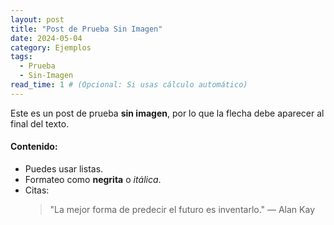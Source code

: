 ```yaml
---
layout: post
title: "Post de Prueba Sin Imagen"
date: 2024-05-04
category: Ejemplos
tags:
  - Prueba
  - Sin-Imagen
read_time: 1 # (Opcional: Si usas cálculo automático)
---
```


Este es un post de prueba **sin imagen**, por lo que la flecha debe aparecer al final del texto.

#### Contenido:

- Puedes usar listas.
- Formateo como **negrita** o _itálica_.
- Citas:
  > "La mejor forma de predecir el futuro es inventarlo." — Alan Kay
